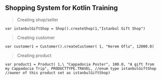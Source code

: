 ## Shopping System for Kotlin Training

> Creating shop/seller

  `var istanbulGiftShop = Shop().createShop(1,"Istanbul Gift Shop")`

> Creating customer

  `var customer1 = Customer().createCustomer(
            1,
            "Kerem Oflu",
            12000.0)`

> Creating product

`var product1 = Product( 1,\
            "Cappadocia Poster",
            100.0,
            "A gift from my Cappadocia Trip",
            PRODUCTTYPE.TRAVEL, //enum type
            istanbulGiftShop //owner of this product set as istanbulGiftShop)`
            
